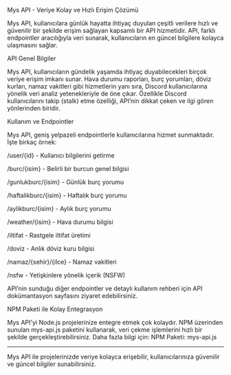 Mys API - Veriye Kolay ve Hızlı Erişim Çözümü

Mys API, kullanıcılara günlük hayatta ihtiyaç duyulan çeşitli verilere hızlı ve güvenilir bir şekilde erişim sağlayan kapsamlı bir API hizmetidir. API, farklı endpointler aracılığıyla veri sunarak, kullanıcıların en güncel bilgilere kolayca ulaşmasını sağlar.

API Genel Bilgiler

Mys API, kullanıcıların gündelik yaşamda ihtiyaç duyabilecekleri birçok veriye erişim imkanı sunar. Hava durumu raporları, burç yorumları, döviz kurları, namaz vakitleri gibi hizmetlerin yanı sıra, Discord kullanıcılarına yönelik veri analiz yetenekleriyle de öne çıkar. Özellikle Discord kullanıcılarını takip (stalk) etme özelliği, API’nin dikkat çeken ve ilgi gören yönlerinden biridir.

Kullanım ve Endpointler

Mys API, geniş yelpazeli endpointlerle kullanıcılarına hizmet sunmaktadır. İşte birkaç örnek:

/user/{id} - Kullanıcı bilgilerini getirme

/burc/{isim} - Belirli bir burcun genel bilgisi

/gunlukburc/{isim} - Günlük burç yorumu

/haftalikburc/{isim} - Haftalık burç yorumu

/aylikburc/{isim} - Aylık burç yorumu

/weather/{isim} - Hava durumu bilgisi

/iltifat - Rastgele iltifat üretimi

/doviz - Anlık döviz kuru bilgisi

/namaz/{sehir}/{ilce} - Namaz vakitleri

/nsfw - Yetişkinlere yönelik içerik (NSFW)


API’nin sunduğu diğer endpointler ve detaylı kullanım rehberi için API dokümantasyon sayfasını ziyaret edebilirsiniz.

NPM Paketi ile Kolay Entegrasyon

Mys API'yi Node.js projelerinize entegre etmek çok kolaydır. NPM üzerinden sunulan mys-api.js paketini kullanarak, veri çekme işlemlerini hızlı bir şekilde gerçekleştirebilirsiniz. Daha fazla bilgi için:
NPM Paketi: mys-api.js


---

Mys API ile projelerinizde veriye kolayca erişebilir, kullanıcılarınıza güvenilir ve güncel bilgiler sunabilirsiniz.
